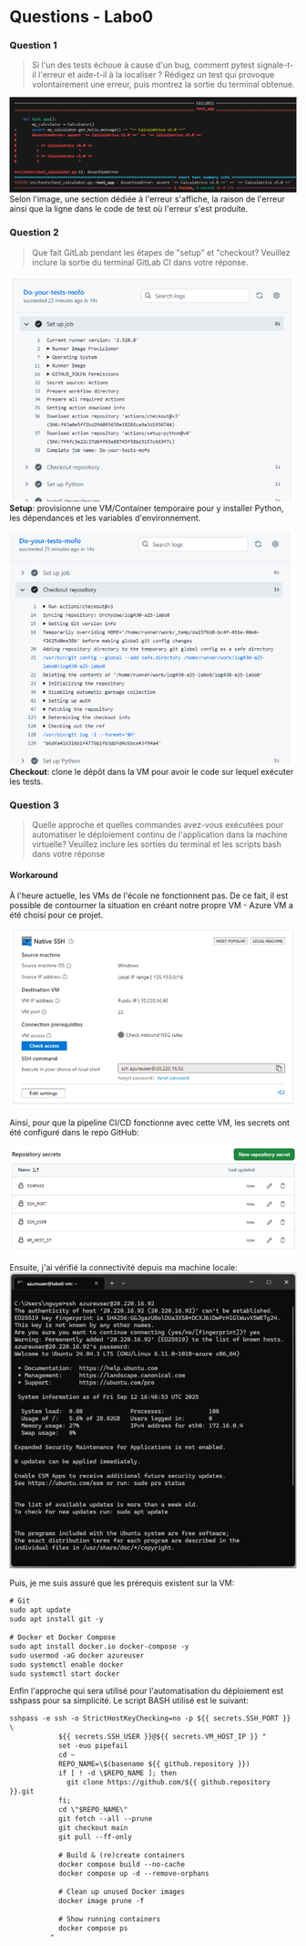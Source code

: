 # Questions - Labo0

### Question 1
> Si l'un des tests échoue à cause d'un bug, comment pytest signale-t-il l'erreur et aide-t-il à la localiser ? Rédigez un test qui provoque volontairement une erreur, puis montrez la sortie du terminal obtenue.

![Reponse Q1](repQ1.png)
Selon l'image, une section dédiée à l'erreur s'affiche, la raison de l'erreur ainsi que la ligne dans le code de test où l'erreur s'est produite.

### Question 2
> Que fait GitLab pendant les étapes de "setup" et "checkout? Veuillez inclure la sortie du terminal GitLab CI dans votre réponse.

![Reponse Q2 - Setup](repQ2_Setup.png)
<b>Setup</b>: provisionne une VM/Container temporaire pour y installer Python, les dépendances et les variables d'environnement.

![Reponse Q2 - Checkout](reqQ2_Checkout.png)
<b>Checkout</b>: clone le dépôt dans la VM pour avoir le code sur lequel exécuter les tests.

### Question 3
> Quelle approche et quelles commandes avez-vous exécutées pour automatiser le déploiement continu de l'application dans la machine virtuelle? Veuillez inclure les sorties du terminal et les scripts bash dans votre réponse

#### Workaround
À l'heure actuelle, les VMs de l'école ne fonctionnent pas. De ce fait, il est possible de contourner la situation en créant notre propre VM - Azure VM a été choisi pour ce projet. 

![Reponse Q3 - Azure VM](repQ3_azurevm.png)

Ainsi, pour que la pipeline CI/CD fonctionne avec cette VM, les secrets ont été configuré dans le repo GitHub:

![Reponse Q3 - Secret](repQ3_secrets.png)

Ensuite, j'ai vérifié la connectivité depuis ma machine locale:
![Reponse Q3 - SSH](repQ3_ssh.png)

Puis, je me suis assuré que les prérequis existent sur la VM:
```
# Git
sudo apt update
sudo apt install git -y

# Docker et Docker Compose
sudo apt install docker.io docker-compose -y
sudo usermod -aG docker azureuser
sudo systemctl enable docker
sudo systemctl start docker
```

Enfin l'approche qui sera utilisé pour l'automatisation du déploiement est sshpass pour sa simplicité. Le script BASH utilisé est le suivant:
```
sshpass -e ssh -o StrictHostKeyChecking=no -p ${{ secrets.SSH_PORT }} \
            ${{ secrets.SSH_USER }}@${{ secrets.VM_HOST_IP }} "
            set -euo pipefail
            cd ~
            REPO_NAME=\$(basename ${{ github.repository }})
            if [ ! -d \$REPO_NAME ]; then
              git clone https://github.com/${{ github.repository }}.git
            fi;
            cd \"$REPO_NAME\"
            git fetch --all --prune
            git checkout main
            git pull --ff-only

            # Build & (re)create containers
            docker compose build --no-cache
            docker compose up -d --remove-orphans

            # Clean up unused Docker images
            docker image prune -f

            # Show running containers
            docker compose ps
          "
```


